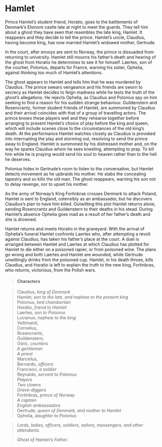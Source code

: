 <!-- ======================================================================
--- Search engine
title:          Hamlet
keywords:       Hamlet, tragedy
description:    Hamlet by William Shakespeare.
--- Menu system
order:          30
text:           Hamlet
hidden:         false
umbel:          false
--- Page properties
id:             
document:       
layout:         layout-2-left
$-left:         play-list
searchable:     true
======================================================================= -->

# Hamlet

Prince Hamlet’s student friend, Horatio, goes to the battlements of Denmark’s
Elsinore castle late at night to meet the guards. They tell him about a ghost
they have seen that resembles the late king, Hamlet. It reappears and they decide
to tell the prince. Hamlet’s uncle, Claudius, having become king, has now married
Hamlet’s widowed mother, Gertrude.

In the court, after envoys are sent to Norway, the prince is dissuaded from
returning to university. Hamlet still mourns his father’s death and hearing of
the ghost from Horatio he determines to see it for himself. Laertes, son of the
courtier, Polonius, departs for France, warning his sister, Ophelia, against
thinking too much of Hamlet’s attentions.

The ghost appears to Hamlet and tells him that he was murdered by Claudius. The
prince swears vengeance and his friends are sworn to secrecy as Hamlet decides
to feign madness while he tests the truth of the ghost’s allegations. He rejects
Ophelia, as Claudius and Polonius spy on him seeking to find a reason for his
sudden strange behaviour. Guildenstern and Rosencrantz, former student friends
of Hamlet, are summoned by Claudius and their arrival coincides with that of a
group of travelling actors. The prince knows these players well and they rehearse
together before arranging to present Hamlet’s choice of play before the king and
queen, which will include scenes close to the circumstances of the old king’s
death. At the performance Hamlet watches closely as Claudius is provoked into
interrupting the play and storming out, resolving to send the prince away to
England. Hamlet is summoned by his distressed mother and, on the way he spares
Claudius whom he sees kneeling, attempting to pray. To kill him while he is
praying would send his soul to heaven rather than to the hell he deserves.

Polonius hides in Gertrude’s room to listen to the conversation, but Hamlet
detects movement as he upbraids his mother. He stabs the concealing tapestry and
so kills the old man. The ghost reappears, warning his son not to delay revenge,
nor to upset his mother.

As the army of Norway’s King Fortinbras crosses Denmark to attack Poland, Hamlet
is sent to England, ostensibly as an ambassador, but he discovers Claudius’s plan
to have him killed. Outwitting this plot Hamlet returns alone, sending
Rosencrantz and Guildenstern to their deaths in his stead. During Hamlet’s
absence Ophelia goes mad as a result of her father’s death and she is drowned.

Hamlet returns and meets Horatio in the graveyard. With the arrival of Ophelia’s
funeral Hamlet confronts Laertes who, after attempting a revolt against Claudius,
has taken his father’s place at the court. A duel is arranged between Hamlet and
Laertes at which Claudius has plotted for Hamlet to die either on a poisoned
rapier, or from poisoned wine. The plans go wrong and both Laertes and Hamlet
are wounded, while Gertrude unwittingly drinks from the poisoned cup. Hamlet, in
his death throes, kills Claudius, and Horatio is left to explain the truth to
the new king, Fortinbras, who returns, victorious, from the Polish wars.

>   #### Characters
    
>   Claudius, _king of Denmark_  
    Hamlet, _son to the late, and nephew to the present king_  
    Polonius, _lord chamberlain_  
    Horatio, _friend to Hamlet_  
    Laertes, _son to Polonius_  
    Lucianus, _nephew to the king_  
    Voltimand,  
    Cornelius,  
    Rosencrantz,  
    Guildenstern,  
    Osric, _courtiers_  
    _A gentleman_  
    _A priest_  
    Marcellus,  
    Bernardo, _officers_  
    Francisco, _a soldier_  
    Reynaldo, _servant to Polonius_  
    _Players_  
    _Two clowns_  
    _Grave-diggers_  
    Fortinbras, _prince of Norway_  
    _A captain_  
    _English ambassadors_  
    Gertrude, _queen of Denmark, and mother to Hamlet_  
    Ophelia, _daughter to Polonius_
    
>   _Lords, ladies, officers, soldiers, sailors, messengers, and other attendants._
    
>   _Ghost of Hamlet’s Father._
